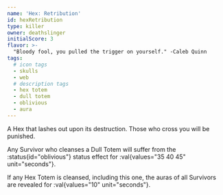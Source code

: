 ```yaml
---
name: 'Hex: Retribution'
id: hexRetribution
type: killer
owner: deathslinger
initialScore: 3
flavor: >-
  "Bloody fool, you pulled the trigger on yourself." -Caleb Quinn
tags:
  # icon tags
  - skulls
  - web
  # description tags
  - hex totem
  - dull totem
  - oblivious
  - aura
---
```


A Hex that lashes out upon its destruction. Those who cross you will be punished.

Any Survivor who cleanses a Dull Totem will suffer from the :status{id="oblivious"} status effect for :val{values="35 40 45" unit="seconds"}.

If any Hex Totem is cleansed, including this one, the auras of all Survivors are revealed for :val{values="10" unit="seconds"}.
